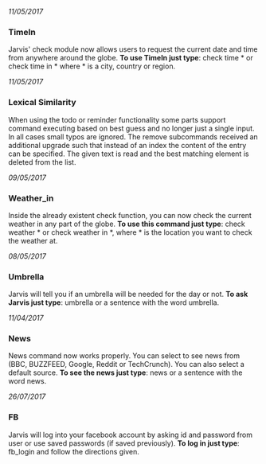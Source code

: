
*11/05/2017*
### TimeIn
Jarvis' check module now allows users to request the current date and time from anywhere around the globe.
**To use TimeIn just type**: check time * or check time in * where * is a city, country or region.

*11/05/2017*
### Lexical Similarity
When using the todo or reminder functionality some parts support command executing based on best guess and no longer just a single input.
In all cases small typos are ignored.
The remove subcommands received an additional upgrade such that instead of an index the content of the entry can be specified.
The given text is read and the best matching element is deleted from the list.


*09/05/2017*
### Weather_in
Inside the already existent check function, you can now check the current weather in any part of the globe.
**To use this command just type**: check weather * or check weather in *, where * is the location you want to check the weather at.

*08/05/2017*
### Umbrella
Jarvis will tell you if an umbrella will be needed for the day or not.
**To ask Jarvis just type**: umbrella or a sentence with the word umbrella.

*11/04/2017*
### News
News command now works properly. You can select to see news from (BBC, BUZZFEED, Google, Reddit or TechCrunch). You can also select a default source.
**To see the news just type**: news or a sentence with the word news.

*26/07/2017*
### FB
Jarvis will log into your facebook account by asking id and password from user or use saved passwords (if saved previously).
**To log in just type**: fb_login and follow the directions given.
